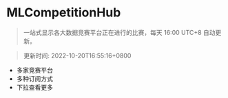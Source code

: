 # MLCompetitionHub

> 一站式显示各大数据竞赛平台正在进行的比赛，每天 16:00 UTC+8 自动更新。
  
> 更新时间: 2022-10-20T16:55:16+0800 

* 多家竞赛平台
* 多种订阅方式
* 下拉查看更多